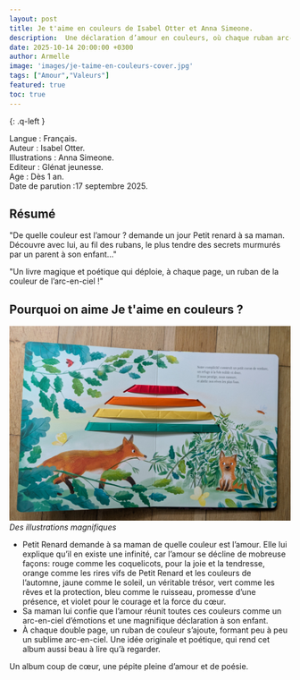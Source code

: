 ```yaml
---
layout: post
title: Je t'aime en couleurs de Isabel Otter et Anna Simeone.
description:  Une déclaration d’amour en couleurs, où chaque ruban arc-en-ciel tisse un lien unique entre un parent et son enfant.
date: 2025-10-14 20:00:00 +0300
author: Armelle
image: 'images/je-taime-en-couleurs-cover.jpg'
tags: ["Amour","Valeurs"]
featured: true
toc: true
---
```


{: .q-left }

Langue : Français.    
Auteur : Isabel Otter.  
Illustrations : Anna Simeone.                    
Editeur : Glénat jeunesse.             
Age : Dès 1 an.                            
Date de parution :17 septembre 2025.        

## Résumé

"De quelle couleur est l’amour ? demande un jour Petit renard à sa maman.
Découvre avec lui, au fil des rubans, le plus tendre des secrets murmurés par un parent à son enfant..."

"Un livre magique et poétique qui déploie, à chaque page, un ruban de la couleur de l’arc-en-ciel !"

## Pourquoi on aime Je t'aime en couleurs ?

![Des illustrations magnifiques](images/je-taime-en-couleurs-int.jpg)
*Des illustrations magnifiques*
- Petit Renard demande à sa maman de quelle couleur est l’amour. Elle lui explique qu’il en existe une infinité, car l’amour se décline de mobreuse façons: rouge comme les coquelicots, pour la joie et la tendresse, orange comme les rires vifs de Petit Renard et les couleurs de l’automne, jaune comme le soleil, un véritable trésor, vert comme les rêves et la protection, bleu comme le ruisseau, promesse d’une présence, et violet pour le courage et la force du cœur.
- Sa maman lui confie que l’amour réunit toutes ces couleurs comme un arc-en-ciel d’émotions et une magnifique déclaration à son enfant.
- À chaque double page, un ruban de couleur s’ajoute, formant peu à peu un sublime arc-en-ciel. Une idée originale et poétique, qui rend cet album aussi beau à lire qu’à regarder.

Un album coup de cœur, une pépite pleine d’amour et de poésie.




